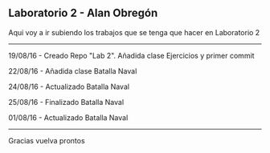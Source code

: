 <html>
  <body>
    <h2>Laboratorio 2 - Alan Obregón</h2>
    <p>Aqui voy a ir subiendo los trabajos que se tenga que hacer en Laboratorio 2</p>
    <hr/>
    <p>19/08/16 - Creado Repo "Lab 2". Añadida clase Ejercicios y primer commit</p>
    <p>22/08/16 - Añadida clase Batalla Naval</p>
    <p>24/08/16 - Actualizado Batalla Naval</p>
    <p>25/08/16 - Finalizado Batalla Naval</p>
    <p>01/08/16 - Actualizado Batalla Naval</p>
    <hr/>
    <p>Gracias vuelva prontos</p>
  </body>
</html>
